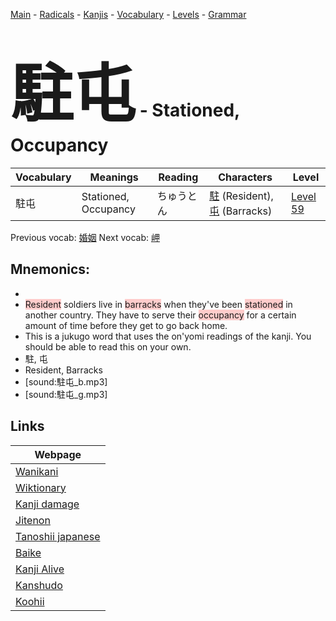 <style> bigfont {font-size: 100px}</style>
[Main](../README.md) -
[Radicals](../radicals.md) -
[Kanjis](../kanjis.md) -
[Vocabulary](../vocabulary.md) -
[Levels](../levels.md) -
[Grammar](../grammar.md)
# <bigfont> 駐屯</bigfont> - Stationed, Occupancy 

| Vocabulary | Meanings | Reading | Characters | Level |
| --- | --- | --- | --- | --- |
| 駐屯 | Stationed, Occupancy | ちゅうとん |  [駐](../kanjis/駐.md) (Resident), [屯](../kanjis/屯.md) (Barracks) | [Level 59](../levels/wk_level59.md) |

Previous vocab: [婚姻](婚姻.md) Next vocab: [岬](岬.md) 

## Mnemonics:

* 
* <span style="background-color:#ffcccb"> Resident</span> soldiers live in <span style="background-color:#ffcccb"> barracks</span> when they've been <span style="background-color:#ffcccb"> stationed</span> in another country. They have to serve their <span style="background-color:#ffcccb"> occupancy</span> for a certain amount of time before they get to go back home.
* This is a jukugo word that uses the on'yomi readings of the kanji. You should be able to read this on your own.
* 駐, 屯
* Resident, Barracks
* [sound:駐屯_b.mp3]
* [sound:駐屯_g.mp3]


## Links 

| Webpage |
| --- |
| [Wanikani          ](https://www.wanikani.com/kanji/駐屯) |
| [Wiktionary        ](https://en.wiktionary.org/wiki/駐屯) |
| [Kanji damage      ](http://www.kanjidamage.com/kanji/search?utf8=✓&q=駐屯) |
| [Jitenon           ](https://jitenon.com/kanji/駐屯) |
| [Tanoshii japanese ](https://www.tanoshiijapanese.com/dictionary/kanji.cfm?k=駐屯) |
| [Baike             ](https://baike.baidu.com/item/駐屯) |
| [Kanji Alive       ](https://app.kanjialive.com/駐屯) |
| [Kanshudo          ](https://www.kanshudo.com/searchmn?q=駐屯) |
| [Koohii            ](https://kanji.koohii.com/study/kanji/駐屯) |
